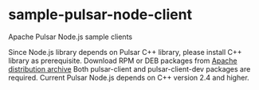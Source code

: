# sample-pulsar-node-client
Apache Pulsar Node.js sample clients

Since Node.js library depends on Pulsar C++ library, please install C++ library as prerequisite. Download RPM or DEB packages from [Apache distribution archive](https://archive.apache.org/dist/pulsar/) Both pulsar-client and pulsar-client-dev packages are required. Current Pulsar Node.js depends on C++ version 2.4 and higher.
